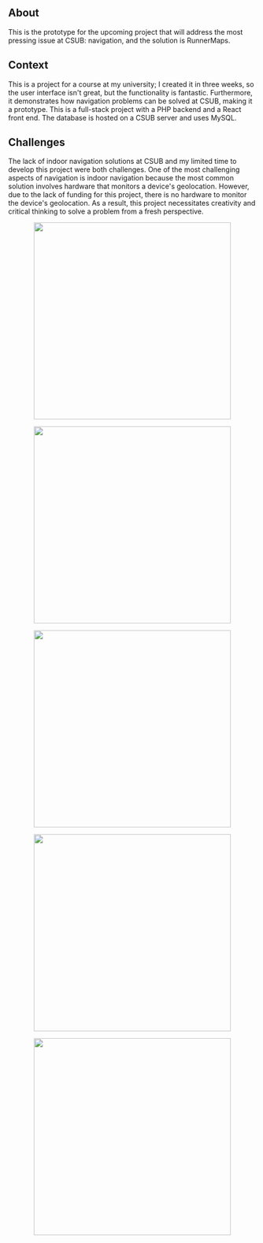 ## About

This is the prototype for the upcoming project that will address the most pressing issue at CSUB: navigation, and the solution is RunnerMaps.

## Context

This is a project for a course at my university; I created it in three weeks, so the user interface isn't great, but the functionality is fantastic. Furthermore, it demonstrates how navigation problems can be solved at CSUB, making it a prototype.
This is a full-stack project with a PHP backend and a React front end. The database is hosted on a CSUB server and uses MySQL.

## Challenges

The lack of indoor navigation solutions at CSUB and my limited time to develop this project were both challenges.
One of the most challenging aspects of navigation is indoor navigation because the most common solution involves hardware that monitors a device's geolocation.
However, due to the lack of funding for this project, there is no hardware to monitor the device's geolocation.
As a result, this project necessitates creativity and critical thinking to solve a problem from a fresh perspective.

<p align="center" width="100%">
<img
      src="https://jtagaca.live/images/RunnerMaps1.png"
      height=400px
   />
      </p>

<p align="center" width="100%">
   <img
      src="https://jtagaca.live/images/RunnerMaps2.png"
      height=400px
   />
       </p>

   <p align="center" width="100%">
   <img
      src="https://jtagaca.live/images/RunnerMaps3.gif"
      height=400px
   />
      </p>
<p align="center" width="100%">
<img
      src="/public/RunnerMaps4-2.gif"
      height=400px
   />
      </p>
<p align="center" width="100%">
<img
      src="public/RunnerMaps5.gif"
      height=400px
   />
    </p>
